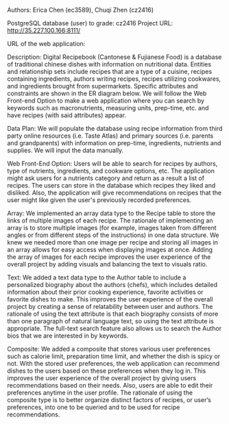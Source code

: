 Authors: Erica Chen (ec3589), Chuqi Zhen (cz2416)

PostgreSQL database (user) to grade: cz2416
Project URL: http://35.227.100.166:8111/

URL of the web application:

Description: Digital Recipebook (Cantonese & Fujianese Food) is a database of traditional chinese dishes with information on nutritional data. Entities and relationship sets include recipes that are a type of a cuisine, recipes containing ingredients, authors writing recipes, recipes utilizing cookwares, and ingredients brought from supermarkets. Specific attributes and constraints are shown in the ER diagram below. We will follow the Web Front-end Option to make a web application where you can search by keywords such as macronutrients, measuring units, prep-time, etc. and have recipes (with said attributes) appear.

Data Plan: We will populate the database using recipe information from third party online resources (i.e. Taste Atlas) and primary sources (i.e. parents and grandparents) with information on prep-time, ingredients, nutrients and supplies. We will input the data manually.

Web Front-End Option: Users will be able to search for recipes by authors, type of nutrients, ingredients, and cookware options, etc. The application might ask users for a nutrients category and return as a result a list of recipes. The users can store in the database which recipes they liked and disliked. Also, the application will give recommendations on recipes that the user might like given the user's previously recorded preferences.

Array: We implemented an array data type to the Recipe table to store the links of multiple images of each recipe. The rationale of implementing an array is to store multiple images (for example, images taken from different angles or from different steps of the instructions) in one data structure. We knew we needed more than one image per recipe and storing all images in an array allows for easy access when displaying images at once. Adding the array of images for each recipe improves the user experience of the overall project by adding visuals and balancing the text to visuals ratio.

Text: We added a text data type to the Author table to include a personalized biography about the authors (chefs), which includes detailed information about their prior cooking experience, favorite activities or favorite dishes to make. This improves the user experience of the overall project by creating a sense of relatability between user and authors. The rationale of using the text attribute is that each biography consists of more than one paragraph of natural language text, so using the text attribute is appropriate. The full-text search feature also allows us to search the Author bios that we are interested in by keywords.

Composite: We added a composite that stores various user preferences such as calorie limit, preparation time limit, and whether the dish is spicy or not. With the stored user preferences, the web application can recommend dishes to the users based on these preferences when they log in. This improves the user experience of the overall project by giving users recommendations based on their needs. Also, users are able to edit their preferences anytime in the user profile. The rationale of using the composite type is to better organize distinct factors of recipes, or user’s preferences, into one to be queried and to be used for recipe recommendations. 
